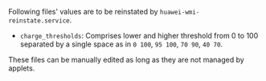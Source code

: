 Following files' values are to be reinstated by `huawei-wmi-reinstate.service`.

  * `charge_thresholds`: Comprises lower and higher threshold from 0 to 100
    separated by a single space as in `0 100`, `95 100`, `70 90`, `40 70`.

These files can be manually edited as long as they are not managed by applets.
